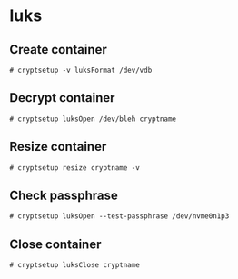 # luks

## Create container

~~~
# cryptsetup -v luksFormat /dev/vdb
~~~

## Decrypt container

~~~
# cryptsetup luksOpen /dev/bleh cryptname
~~~

## Resize container

~~~
# cryptsetup resize cryptname -v
~~~

## Check passphrase

~~~
# cryptsetup luksOpen --test-passphrase /dev/nvme0n1p3
~~~

## Close container

~~~
# cryptsetup luksClose cryptname
~~~
